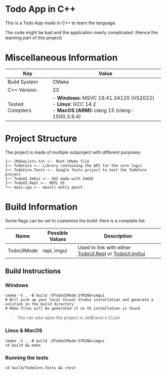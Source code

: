 # Todo App in C++

This is a Todo App made in C++ to learn the language.

The code might be bad and the application overly complicated. 
(Hence the learning part of this project)

# Miscellaneous Information

| Key              | Value                                                                                                                 |
|------------------|-----------------------------------------------------------------------------------------------------------------------|
| Build System     | CMake                                                                                                                 |
| C++ Version      | 23                                                                                                                    |
| Tested Compilers | - **Windows:** MSVC 19.41.34120 (VS2022)<br/>- **Linux:** GCC 14.2<br/>- **MacOS (ARM):** clang 15 (clang-1500.3.9.4) |

# Project Structure
The project is made of multiple subproject with different purposes:
```text
├── CMakeLists.txt <-- Root CMake file
├── TodoCore <-- Library containing the API for the core logic
├── TodoCore.Tests <-- Google Tests project to test the TodoCore project
├── TodoUI.ImGui <-- GUI made with ImGUI 
├── TodoUI.Repl <-- REPL UI
└── main.cpp <-- main() entry point
```

# Build Information

Some flags can be set to customize the build. Here is a complete list:

| Name       | Possible Values | Description                                                                             |
|------------|-----------------|-----------------------------------------------------------------------------------------|
| TodoUIMode | repl, imgui     | Used to link with either [TodoUI.Repl](./TodoUI.Repl) or [TodoUI.ImGui](./TodoUI.ImGui) |


## Build Instructions
### Windows
```shell
cmake -S . -B build -DTodoUIMode:STRING=imgui
# Will pick up your local Visual Studio installation and generate a solution in the build directory
# Make files will be generated if no VS installation is found
```
> You can also open the project in JetBrains's CLion

### Linux & MacOS
```shell
cmake -S . -B build -DTodoUIMode:STRING=imgui
cd build && make
```

### Running the tests
```shell
cd build/TodoCore.Tests && ctest
```